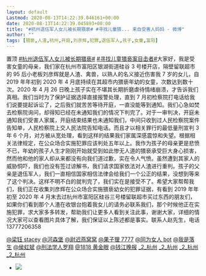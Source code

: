```yaml
---
layout: default
Lastmod: 2020-08-13T14:22:39.046161+00:00
date: 2020-08-13T14:22:39.045893+00:00
title: "#杭州退伍军人女儿被长期猥亵# #寻找儿童猥... 来自受害人妈妈 - 微博"
author: ""
tags: [猥亵,人渣,杭州,开庭,刘彦辉,犯罪,退伍军人,孩子,女童,富阳]
---
```


置顶 [#杭州退伍军人女儿被长期猥亵#](https://s.weibo.com/weibo?q=%23%E6%9D%AD%E5%B7%9E%E9%80%80%E4%BC%8D%E5%86%9B%E4%BA%BA%E5%A5%B3%E5%84%BF%E8%A2%AB%E9%95%BF%E6%9C%9F%E7%8C%A5%E4%BA%B5%23&from=default) [#寻找儿童猥亵案目击者#](https://s.weibo.com/weibo?q=%23%E5%AF%BB%E6%89%BE%E5%84%BF%E7%AB%A5%E7%8C%A5%E4%BA%B5%E6%A1%88%E7%9B%AE%E5%87%BB%E8%80%85%23&from=default)大家好，我是受害女童的母亲，我们家在杭州市富阳区银湖街道硅谷 3 号楼开店，隔壁留联超市的 95 后小老板刘彦辉就是人渣、禽兽，以熟人的名义接近伤害我 7 岁的女儿，自 2019 年年初到 2020 年 4 月底持续在其超市内猥亵年幼的女童，次数达到数十次。2020 年 4 月 26 日晚上孩子实在不堪其长期折磨虐待情绪崩溃，才告诉我们真相。我们当时为了保护证据选择直接报警处理，直到 7 月初检察院打电话给我们说要提起诉讼了，之后我们就苦苦等待开庭，一直没能等到通知。我们心急如焚去检察院询问，却得知已经在未通知我们的情况下判完了。对于一审判决，开庭未通知我们受害人家属，开庭结束结果也未通知我们，中间只收到过人民检察院案件告知单，人民检察院上交人民法院告知电话。而且才以相关罪行的最低量刑宣判 3 年 6 个月，对方被从宽处理，看到这样的结果我们家属深感震惊和失望。根据相关法律规定，在公众场合实施犯罪应该判处五年以上。我作为孩子的母亲更是悲愤不已，年幼的孩子人生才刚刚开始就受到如此惨无人道的猥亵承受巨大身心损害，然而他和他的家人却从来都没有向我们道过歉，实在令人气愤。虽然遭到其家人的威胁恫吓，我们也没有签过谅解书，我们请求国家依法对人渣进行重判。孩子的父亲是退伍军人，我们一直相信国家相信法律会给我们一个公正的结果，没想到等来了这个判决。这样不明不白的就判完了，我们实在是接受不了。希望大家帮帮我们，我们正在收集刘彦辉在公众场合实施猥亵幼女的犯罪证据，有看到 2019 年年初至 2020 年 4 月末去过杭州市富阳区硅谷三号楼留联超市买过东西的朋友们，如果你们看到那个人渣在收银台抱着我女儿的请务必联系我们，那个时候他正在实施犯罪，求大家多多转发，帮助我们让更多人看到关注此事，谢谢大家，详细的情况大家可以查看图片具体了解，我们保证以上陈述都是事实。联系人赵先生，电话 13777206358

[@梁钰 stacey](https://weibo.com/n/%E6%A2%81%E9%92%B0stacey?from=feed&loc=at) [@河森堡](https://weibo.com/n/%E6%B2%B3%E6%A3%AE%E5%A0%A1?from=feed&loc=at) [@尉迟燕窝窝](https://weibo.com/n/%E5%B0%89%E8%BF%9F%E7%87%95%E7%AA%9D%E7%AA%9D?from=feed&loc=at) [@果子狸 7777](https://weibo.com/n/%E6%9E%9C%E5%AD%90%E7%8B%B87777?from=feed&loc=at) [@同为女人 bot](https://weibo.com/n/%E5%90%8C%E4%B8%BA%E5%A5%B3%E4%BA%BAbot?from=feed&loc=at) [@我是落生](https://weibo.com/n/%E6%88%91%E6%98%AF%E8%90%BD%E7%94%9F?from=feed&loc=at) [@侯虹斌](https://weibo.com/n/%E4%BE%AF%E8%99%B9%E6%96%8C?from=feed&loc=at) [@刑法学人罗翔](https://weibo.com/n/%E5%88%91%E6%B3%95%E5%AD%A6%E4%BA%BA%E7%BD%97%E7%BF%94?from=feed&loc=at) [@1818 黄金眼](https://weibo.com/n/1818%E9%BB%84%E9%87%91%E7%9C%BC?from=feed&loc=at) [@钱江晚报](https://weibo.com/n/%E9%92%B1%E6%B1%9F%E6%99%9A%E6%8A%A5?from=feed&loc=at) [_2_杭州](http://t.cn/EvSFPbk) [_2_杭州](http://t.cn/EvSFPbk) [_2_杭州](http://t.cn/EvSFPbk) [_2_杭州](http://t.cn/EvSFPbk)

*   ![](https://images.weserv.nl/?url=https%3A//wx2.sinaimg.cn/mw690/006HN39Oly1ghny4xq7ioj30n2cmuqv7.jpg)

